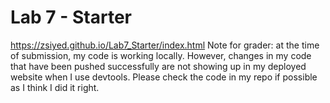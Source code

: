 # Lab 7 - Starter

https://zsiyed.github.io/Lab7_Starter/index.html
Note for grader: at the time of submission, my code is working locally. However, changes in my code that have been pushed successfully are not showing up in my deployed website when I use devtools. Please check the code in my repo if possible as I think I did it right.

